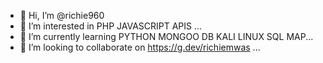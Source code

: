 - 👋 Hi, I’m @richie960
- 👀 I’m interested in PHP JAVASCRIPT APIS  ...
- 🌱 I’m currently learning  PYTHON  MONGOO DB KALI LINUX  SQL MAP...
- 💞️ I’m looking to collaborate on https://g.dev/richiemwas ...

<!---
richie960/richie960 is a ✨ special ✨ repository because its `README.md` (this file) appears on your GitHub profile.
You can click the Preview link to take a look at your changes.
--->
